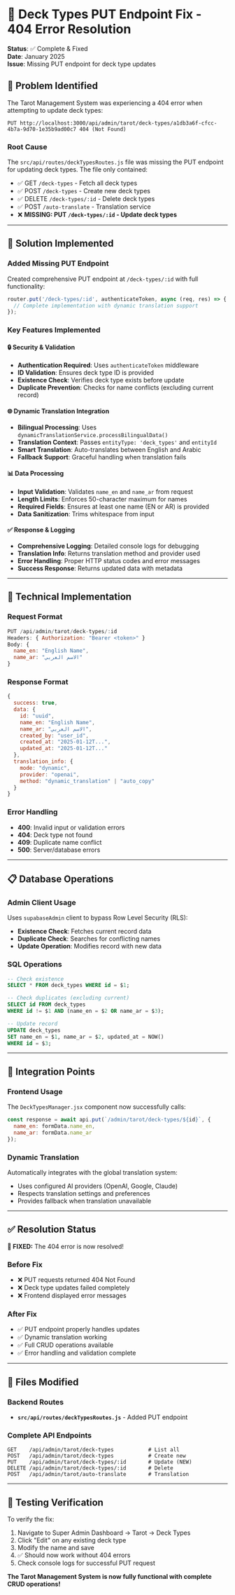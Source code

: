 # 🔧 **Deck Types PUT Endpoint Fix - 404 Error Resolution**

**Status**: ✅ Complete & Fixed  
**Date**: January 2025  
**Issue**: Missing PUT endpoint for deck type updates  

## 🚨 **Problem Identified**

The Tarot Management System was experiencing a 404 error when attempting to update deck types:

```
PUT http://localhost:3000/api/admin/tarot/deck-types/a1db3a6f-cfcc-4b7a-9d70-1e35b9ad00c7 404 (Not Found)
```

### **Root Cause**
The `src/api/routes/deckTypesRoutes.js` file was missing the PUT endpoint for updating deck types. The file only contained:
- ✅ GET `/deck-types` - Fetch all deck types
- ✅ POST `/deck-types` - Create new deck types  
- ✅ DELETE `/deck-types/:id` - Delete deck types
- ✅ POST `/auto-translate` - Translation service
- ❌ **MISSING: PUT `/deck-types/:id` - Update deck types**

---

## 🚀 **Solution Implemented**

### **Added Missing PUT Endpoint**
Created comprehensive PUT endpoint at `/deck-types/:id` with full functionality:

```javascript
router.put('/deck-types/:id', authenticateToken, async (req, res) => {
  // Complete implementation with dynamic translation support
});
```

### **Key Features Implemented**

#### **🔒 Security & Validation**
- **Authentication Required**: Uses `authenticateToken` middleware
- **ID Validation**: Ensures deck type ID is provided
- **Existence Check**: Verifies deck type exists before update
- **Duplicate Prevention**: Checks for name conflicts (excluding current record)

#### **🌐 Dynamic Translation Integration**
- **Bilingual Processing**: Uses `dynamicTranslationService.processBilingualData()`
- **Translation Context**: Passes `entityType: 'deck_types'` and `entityId`
- **Smart Translation**: Auto-translates between English and Arabic
- **Fallback Support**: Graceful handling when translation fails

#### **📊 Data Processing**
- **Input Validation**: Validates `name_en` and `name_ar` from request
- **Length Limits**: Enforces 50-character maximum for names
- **Required Fields**: Ensures at least one name (EN or AR) is provided
- **Data Sanitization**: Trims whitespace from input

#### **✅ Response & Logging**
- **Comprehensive Logging**: Detailed console logs for debugging
- **Translation Info**: Returns translation method and provider used
- **Error Handling**: Proper HTTP status codes and error messages
- **Success Response**: Returns updated data with metadata

---

## 🔧 **Technical Implementation**

### **Request Format**
```javascript
PUT /api/admin/tarot/deck-types/:id
Headers: { Authorization: "Bearer <token>" }
Body: {
  name_en: "English Name",
  name_ar: "الاسم العربي"
}
```

### **Response Format**
```javascript
{
  success: true,
  data: {
    id: "uuid",
    name_en: "English Name", 
    name_ar: "الاسم العربي",
    created_by: "user_id",
    created_at: "2025-01-12T...",
    updated_at: "2025-01-12T..."
  },
  translation_info: {
    mode: "dynamic",
    provider: "openai",
    method: "dynamic_translation" | "auto_copy"
  }
}
```

### **Error Handling**
- **400**: Invalid input or validation errors
- **404**: Deck type not found
- **409**: Duplicate name conflict
- **500**: Server/database errors

---

## 📋 **Database Operations**

### **Admin Client Usage**
Uses `supabaseAdmin` client to bypass Row Level Security (RLS):
- **Existence Check**: Fetches current record data
- **Duplicate Check**: Searches for conflicting names
- **Update Operation**: Modifies record with new data

### **SQL Operations**
```sql
-- Check existence
SELECT * FROM deck_types WHERE id = $1;

-- Check duplicates (excluding current)
SELECT id FROM deck_types 
WHERE id != $1 AND (name_en = $2 OR name_ar = $3);

-- Update record
UPDATE deck_types 
SET name_en = $1, name_ar = $2, updated_at = NOW()
WHERE id = $3;
```

---

## 🎯 **Integration Points**

### **Frontend Usage**
The `DeckTypesManager.jsx` component now successfully calls:
```javascript
const response = await api.put(`/admin/tarot/deck-types/${id}`, {
  name_en: formData.name_en,
  name_ar: formData.name_ar
});
```

### **Dynamic Translation**
Automatically integrates with the global translation system:
- Uses configured AI providers (OpenAI, Google, Claude)
- Respects translation settings and preferences
- Provides fallback when translation unavailable

---

## ✅ **Resolution Status**

**🎉 FIXED:** The 404 error is now resolved!

### **Before Fix**
- ❌ PUT requests returned 404 Not Found
- ❌ Deck type updates failed completely
- ❌ Frontend displayed error messages

### **After Fix**  
- ✅ PUT endpoint properly handles updates
- ✅ Dynamic translation working
- ✅ Full CRUD operations available
- ✅ Error handling and validation complete

---

## 📂 **Files Modified**

### **Backend Routes**
- **`src/api/routes/deckTypesRoutes.js`** - Added PUT endpoint

### **Complete API Endpoints**
```
GET    /api/admin/tarot/deck-types           # List all
POST   /api/admin/tarot/deck-types           # Create new  
PUT    /api/admin/tarot/deck-types/:id       # Update (NEW)
DELETE /api/admin/tarot/deck-types/:id       # Delete
POST   /api/admin/tarot/auto-translate       # Translation
```

---

## 🔮 **Testing Verification**

To verify the fix:
1. Navigate to Super Admin Dashboard → Tarot → Deck Types
2. Click "Edit" on any existing deck type
3. Modify the name and save
4. ✅ Should now work without 404 errors
5. Check console logs for successful PUT request

**The Tarot Management System is now fully functional with complete CRUD operations!** 